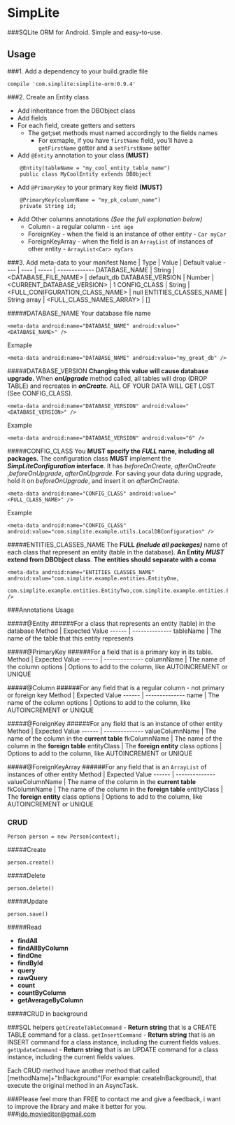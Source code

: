 # SimpLite
###SQLite ORM for Android. Simple and easy-to-use.

## Usage

###1. Add a dependency to your build.gradle file
```
compile 'com.simplite:simplite-orm:0.9.4'
```

###2. Create an Entity class
* Add inheritance from the DBObject class
* Add fields
* For each field, create getters and setters
    * The get;set methods must named accordingly to the fields names
        * For exmaple, if you have `firstName` field, you'll have a
        `getFirstName` getter and a `setFirstName` setter
* Add `@Entity` annotation to your class **(MUST)**
```
    @Entity(tableName = "my_cool_entity_table_name")
    public class MyCoolEntity extends DBObject
```
* Add `@PrimaryKey` to your primary key field **(MUST)**
```
    @PrimaryKey(columnName = "my_pk_column_name")
    private String id;
```
* Add  Other columns annotations *(See the full explanation below)*
    * Column - a regular column - ``int age``
    * ForeignKey - when the field is an instance of other entity -
     ``Car myCar``
    * ForeignKeyArray - when the field is an `ArrayList` of instances of other entity -
    ``ArrayList<Car> myCars``

###3. Add meta-data to your manifest
Name | Type | Value | Default value
---- | ---- | ----- | -------------
DATABASE_NAME | String | <DATABASE_FILE_NAME> | default_db
DATABASE_VERSION | Number | <CURRENT_DATABASE_VERSION> | 1
CONFIG_CLASS | String | <FULL_CONIFGURATION_CLASS_NAME> | null
ENTITIES_CLASSES_NAME | String array | <FULL_CLASS_NAMES_ARRAY> | []

#####DATABASE_NAME
Your database file name
```
<meta-data android:name="DATABASE_NAME" android:value="<DATABASE_NAME>" />
```
Exmaple
```
<meta-data android:name="DATABASE_NAME" android:value="my_great_db" />
```

#####DATABASE_VERSION
**Changing this value will cause database upgrade.**
When ***onUpgrade*** method called, all tables will drop (DROP TABLE)
and recreates in ***onCreate***. ALL OF YOUR DATA WILL GET LOST (See CONFIG_CLASS).
```
<meta-data android:name="DATABASE_VERSION" android:value="<DATABASE_VERSION>" />
```
Example
```
<meta-data android:name="DATABASE_VERSION" android:value="6" />
```

#####CONFIG_CLASS
You **MUST specify the *FULL* name, including all packages.**
The configuration class **MUST** implement the ***SimpLiteConfiguration* interface**.
It has *beforeOnCreate*, *afterOnCreate* ,*beforeOnUpgrade*, *afterOnUpgrade*.
For saving your data during upgrade, hold it on *beforeOnUpgrade*,
and insert it on *afterOnCreate*.
```
<meta-data android:name="CONFIG_CLASS" android:value="<FULL_CLASS_NAME>" />
```
Example
```
<meta-data android:name="CONFIG_CLASS" android:value="com.simplite.example.utils.LocalDBConfiguration" />
```

#####ENTITIES_CLASSES_NAME
The **FULL *(include all packages)*** name of each class
that represent an entity (table in the database).
**An Entity *MUST* extend from DBObject class**.
**The entities should separate with a coma**
```
<meta-data android:name="ENTITIES_CLASSES_NAME" android:value="com.simplite.example.entities.EntityOne,
            com.simplite.example.entities.EntityTwo,com.simplite.example.entities.EntityThree" />
```

###Annotations Usage

#####@Entity
######For a class that represents an entity (table) in the database
Method | Expected Value
------ | --------------
tableName | The name of the table that this entity represents

#####@PrimaryKey
######For a field that is a primary key in its table.
Method | Expected Value
------ | --------------
columnName | The name of the column
options | Options to add to the column, like AUTOINCREMENT or UNIQUE

#####@Column
######For any field that is a regular column - not primary or foreign key
Method | Expected Value
------ | --------------
name | The name of the column
options | Options to add to the column, like AUTOINCREMENT or UNIQUE

#####@ForeignKey
######For any field that is an instance of other entity
Method | Expected Value
------ | --------------
valueColumnName | The name of the column in the **current table**
fkColumnName | The name of the column in the **foreign table**
entityClass | The **foreign entity** class
options | Options to add to the column, like AUTOINCREMENT or UNIQUE

#####@ForeignKeyArray
######For any field that is an `ArrayList` of instances of other entity
Method | Expected Value
------ | --------------
valueColumnName | The name of the column in the **current table**
fkColumnName | The name of the column in the **foreign table**
entityClass | The **foreign entity** class
options | Options to add to the column, like AUTOINCREMENT or UNIQUE

### CRUD
```
Person person = new Person(context);
```
#####Create
```
person.create()
```
#####Delete
```
person.delete()
```
#####Update
```
person.save()
```
#####Read
* **findAll**
* **findAllByColumn**
* **findOne**
* **findById**
* **query**
* **rawQuery**
* **count**
* **countByColumn**
* **getAverageByColumn**

#####CRUD in background

###SQL helpers
` getCreateTableCommand ` - **Return string** that is a CREATE TABLE command for a class.
` getInsertCommand ` - **Return string** that is an INSERT command for a class instance, including the current fields values.
` getUpdateCommand ` - **Return string** that is an UPDATE command for a class instance, including the current fields values.

Each CRUD method have another method that called [methodName]+"InBackground"(For example: createInBackground), that execute the original method
in an AsyncTask.

###Please feel more than FREE to contact me and give a feedback, i want to improve the library and make it better for you.
###ido.movieditor@gmail.com
